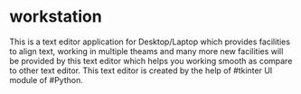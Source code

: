 # workstation
This is a text editor application for Desktop/Laptop which provides facilities to align text, working in multiple theams and many more new facilities will be provided by this text editor which helps you working smooth as compare to other text editor.
This text editor is created by the help of #tkinter UI module of #Python.
